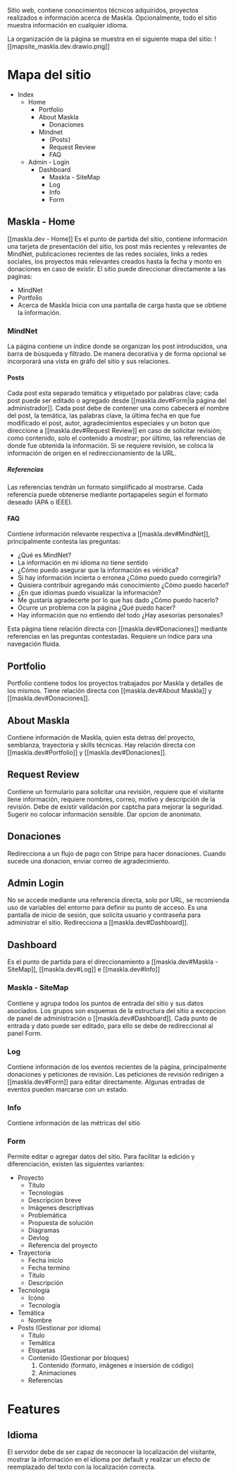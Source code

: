 Sitio web, contiene conocimientos técnicos adquiridos, proyectos realizados e información acerca de Maskla. Opcionalmente, todo el sitio muestra información en cualquier idioma.

La organización de la página se muestra en el siguiente mapa del sitio:
![[mapsite_maskla.dev.drawio.png]]
# Mapa del sitio
- Index
	- Home
		- Portfolio
		- About Maskla
			- Donaciones
		- Mindnet
			- {Posts}
			- Request Review
			- FAQ
	- Admin - Login
		- Dashboard
			- Maskla - SiteMap
			- Log
			- Info
			- Form

## Maskla - Home
[[maskla.dev - Home]]
Es el punto de partida del sitio, contiene información una tarjeta de presentación del sitio, los post más recientes y relevantes de MindNet, publicaciones recientes de las redes sociales, links a redes sociales, los proyectos más relevantes creados hasta la fecha y monto en donaciones en caso de existir. El sitio puede direccionar directamente a las paginas:
- MindNet
- Portfolio
- Acerca de Maskla
Inicia con una pantalla de carga hasta que se obtiene la información.

### MindNet
La página contiene un índice donde se organizan los post introducidos, una barra de búsqueda y filtrado. De manera decorativa y de forma opcional se incorporará una vista en gráfo del sitio y sus relaciones.

#### Posts
Cada post esta separado temática y etiquetado por palabras clave; cada post puede ser editado o agregado desde [[maskla.dev#Form|la página del administrador]]. Cada post debe de contener una como cabecerá el nombre del post, la temática, las palabras clave, la última fecha en que fue modificado el post,  autor, agradecimientos especiales y un boton que direccione a [[maskla.dev#Request Review]] en caso de solicitar revisión; como contenido, solo el contenido a mostrar; por último, las referencias de donde fue obtenida la información. Si se requiere revisión, se coloca la información de origen en el redireccionamiento de la URL.

##### Referencias
Las referencias tendrán un formato simplificado al mostrarse. Cada referencia puede obtenerse mediante portapapeles según el formato deseado (APA o IEEE).

#### FAQ
Contiene información relevante respectiva a [[maskla.dev#MindNet]], principalmente contesta las preguntas:
- ¿Qué es MindNet?
- La información en mi idioma no tiene sentido
- ¿Cómo puedo asegurar que la información es véridica?
- Si hay información incierta o erronea ¿Cómo puedo puedo corregirla?
- Quisiera contribuir agregando más conocimiento ¿Cómo puedo hacerlo?
- ¿En que idiomas puedo visualizar la información?
- Me gustaría agradecerte por lo que has dado ¿Cómo puedo hacerlo?
- Ocurre un problema con la página ¿Qué puedo hacer?
- Hay información que no entiendo del todo ¿Hay asesorías personales?

Esta página tiene relación directa con [[maskla.dev#Donaciones]] mediante referencias en las preguntas contestadas. Requiere un índice para una navegación fluida.

## Portfolio
Portfolio contiene todos los proyectos trabajados por Maskla y detalles de los mismos. Tiene relación directa con [[maskla.dev#About Maskla]] y [[maskla.dev#Donaciones]].

## About Maskla
Contiene información de Maskla, quien esta detras del proyecto, semblanza, trayectoria y skills técnicas. Hay relación directa con [[maskla.dev#Portfolio]] y [[maskla.dev#Donaciones]].

## Request Review
Contiene un formulario para solicitar una revisión, requiere que el visitante llene información, requiere nombres, correo, motivo y descripción de la revisión. Debe de existir validación por captcha para mejorar la seguridad. Sugerir no colocar información sensible. Dar opcion de anonimato.

## Donaciones
Redirecciona a un flujo de pago con Stripe para hacer donaciones. Cuando sucede una donacion, enviar correo de agradecimiento.

## Admin Login
No se accede mediante una referencia directa, solo por URL, se recomienda uso de variables del entorno para definir su punto de acceso. Es una pantalla de inicio de sesión, que solicita usuario y contraseña para administrar el sitio. Redirecciona a [[maskla.dev#Dashboard]].

## Dashboard
Es el punto de partida para el direccionamiento a [[maskla.dev#Maskla - SiteMap]], [[maskla.dev#Log]] e [[maskla.dev#Info]]

### Maskla - SiteMap
Contiene y agrupa todos los puntos de entrada del sitio y sus datos asociados. Los grupos son esquemas de la estructura del sitio a excepcion de panel de administración o [[maskla.dev#Dashboard]]. Cada punto de entrada y dato puede ser editado, para ello se debe de redireccional al panel Form.

### Log
Contiene información de los eventos recientes de la página, principalmente donaciones y peticiones de revisión. Las peticiones de revisión redirigen a [[maskla.dev#Form]] para editar directamente. Algunas entradas de eventos pueden marcarse con un estado.

### Info
Contiene información de las métricas del sitio

### Form
Permite editar o agregar datos del sitio. Para facilitar la edición y diferenciación, existen las siguientes variantes:
- Proyecto
	- Título
	- Tecnologias
	- Descripcion breve
	- Imágenes descriptivas
	- Problemática
	- Propuesta de solución
	- Diagramas
	- Devlog
	- Referencia del proyecto
- Trayectoria
	- Fecha inicio
	- Fecha termino
	- Título
	- Descripción
- Tecnología
	- Icóno
	- Tecnología
- Temática
	- Nombre
- Posts (Gestionar por idioma)
	- Título
	- Temática
	- Etiquetas
	- Contenido (Gestionar por bloques)
		1. Contenido (formato, imágenes e insersión de código)
		2. Animaciones
	- Referencias

# Features

## Idioma
El servidor debe de ser capaz de reconocer la localización del visitante, mostrar la información en el idioma por default y realizar un efecto de reemplazado del texto con la localización correcta.